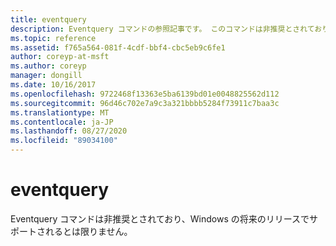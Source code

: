 ```yaml
---
title: eventquery
description: Eventquery コマンドの参照記事です。 このコマンドは非推奨とされており、Windows の将来のリリースでサポートされるとは限りません。
ms.topic: reference
ms.assetid: f765a564-081f-4cdf-bbf4-cbc5eb9c6fe1
author: coreyp-at-msft
ms.author: coreyp
manager: dongill
ms.date: 10/16/2017
ms.openlocfilehash: 9722468f13363e5ba6139bd01e0048825562d112
ms.sourcegitcommit: 96d46c702e7a9c3a321bbbb5284f73911c7baa3c
ms.translationtype: MT
ms.contentlocale: ja-JP
ms.lasthandoff: 08/27/2020
ms.locfileid: "89034100"
---
```

# <a name="eventquery"></a>eventquery

Eventquery コマンドは非推奨とされており、Windows の将来のリリースでサポートされるとは限りません。
